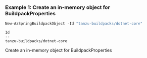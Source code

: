 ### Example 1: Create an in-memory object for BuildpackProperties
```powershell
New-AzSpringBuildpackObject -Id "tanzu-buildpacks/dotnet-core"
```

```output
Id
--
tanzu-buildpacks/dotnet-core
```

Create an in-memory object for BuildpackProperties